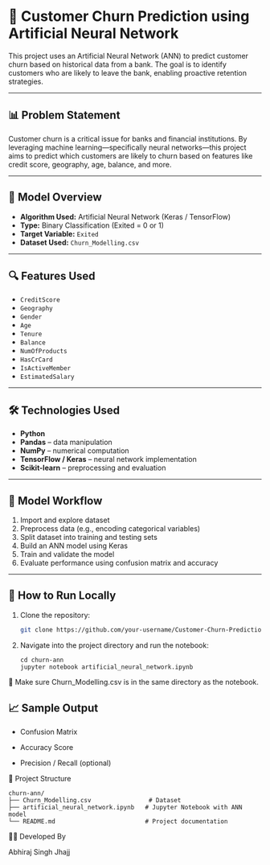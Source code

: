 # 🧠 Customer Churn Prediction using Artificial Neural Network

This project uses an Artificial Neural Network (ANN) to predict customer churn based on historical data from a bank. The goal is to identify customers who are likely to leave the bank, enabling proactive retention strategies.

---

## 📊 Problem Statement

Customer churn is a critical issue for banks and financial institutions. By leveraging machine learning—specifically neural networks—this project aims to predict which customers are likely to churn based on features like credit score, geography, age, balance, and more.

---

## 🧠 Model Overview

- **Algorithm Used:** Artificial Neural Network (Keras / TensorFlow)
- **Type:** Binary Classification (Exited = 0 or 1)
- **Target Variable:** `Exited`  
- **Dataset Used:** `Churn_Modelling.csv`

---

## 🔍 Features Used

- `CreditScore`
- `Geography`
- `Gender`
- `Age`
- `Tenure`
- `Balance`
- `NumOfProducts`
- `HasCrCard`
- `IsActiveMember`
- `EstimatedSalary`

---

## 🛠️ Technologies Used

- **Python**
- **Pandas** – data manipulation
- **NumPy** – numerical computation
- **TensorFlow / Keras** – neural network implementation
- **Scikit-learn** – preprocessing and evaluation

---

## 🧪 Model Workflow

1. Import and explore dataset
2. Preprocess data (e.g., encoding categorical variables)
3. Split dataset into training and testing sets
4. Build an ANN model using Keras
5. Train and validate the model
6. Evaluate performance using confusion matrix and accuracy

---

## 🚀 How to Run Locally

1. Clone the repository:
   ```bash
   git clone https://github.com/your-username/Customer-Churn-Prediction-using-ANN.git

2. Navigate into the project directory and run the notebook:
   ```
   cd churn-ann
   jupyter notebook artificial_neural_network.ipynb
   ```
   
📁 Make sure Churn_Modelling.csv is in the same directory as the notebook.

## 📈 Sample Output

- Confusion Matrix

- Accuracy Score

- Precision / Recall (optional)

📌 Project Structure
```
churn-ann/
├── Churn_Modelling.csv                # Dataset
├── artificial_neural_network.ipynb   # Jupyter Notebook with ANN model
└── README.md                         # Project documentation
```

👨‍💻 Developed By

Abhiraj Singh Jhajj




